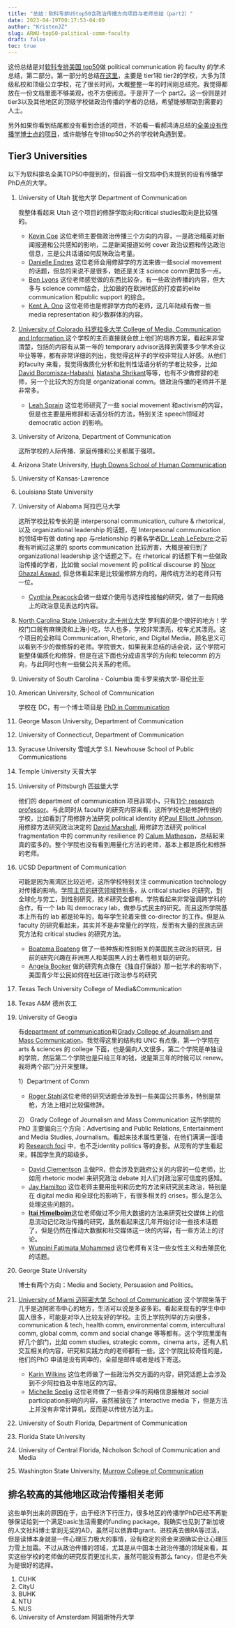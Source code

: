 ```yaml
---
title: "总结：软科专排UStop50含政治传播方向项目与老师总结（part2）"
date: 2023-04-19T00:17:53-04:00
author: "KristenJZ"
slug: ARWU-top50-political-comm-faculty
draft: false
toc: true
---
```


这份总结是对[软科专排美国 top50](https://www.shanghairanking.cn/rankings/gras/2021/RS0507)做 political communication 的 faculty 的学术总结，第二部分。第一部分的总结[在这里](https://kristenjz.github.io/cn/2022/05/18/arwu-top50-political-comm-faculty/)，主要是 tier1和 tier2的学校，大多为顶级私校和顶级公立学校，花了很长时间，大概整整一年的时间刚总结完。我觉得都放在一份文档里面不够美观，也不方便阅览。于是开了一个 part2。这一份则是对 tier3以及其他地区的顶级学校做政治传播的学者的总结，希望能够帮助到需要的人士。

另外如果你看到结尾都没有看到合适的项目，不妨看一看郝鸿涛总结的[全美设有传播学博士点的项目](https://hongtaoh.com/cn/2021/01/10/us-comm-phd/)，或许能够在专排top50之外的学校转角遇到爱。

## Tier3 Universities

以下为软科排名全美TOP50中提到的，但前面一份文档中仍未提到的设有传播学PhD点的大学。

1. University of Utah 犹他大学 Department of Communication 

   我整体看起来 Utah 这个项目的修辞学取向和critical studies取向是比较强的。

   - [Kevin Coe](https://faculty.utah.edu/u0915886-Kevin_Coe/research/index.hml) 这位老师主要做政治传播三个方向的内容，一是政治精英对新闻报道和公共感知的影响，二是新闻报道如何 cover 政治议题和传达政治信息，三是公共话语如何反映政治考量。
   - [Danielle Endres](https://faculty.utah.edu/u0488720-Danielle_Endres/hm/index.hml) 这位老师会用修辞学的方法来做一些social movement 的话题，但总的来说不是很多，她还是关注 science comm更加多一点。
   - [Ben Lyons](https://faculty.utah.edu/u6026357-BEN_LYONS/research/index.hml) 这位老师感觉做的东西比较杂，有一些政治传播的内容，但大多与 science comm结合，比如做的在欧洲地区的打疫苗的elite communication 和public support 的综合。
   - [Kent A. Ono](https://faculty.utah.edu/u0849982-Kent_A._Ono/research/index.hml) 这位老师也是修辞学方向的老师，这几年陆续有做一些 media representation 和少数群体的内容。

2. [University of Colorado 科罗拉多大学 College of Media, Communication and Information ](https://www.colorado.edu/cmci/people/communication)这个学校的主页直接就会放上他们的培养方案，看起来非常清楚，包括的内容有从第一年的 temporary advisor选择到需要多少学术会议毕业等等，都有非常详细的列出，我觉得这样子的学校非常拉人好感。从他们的faculty 来看，我觉得做质化分析和批判性话语分析的学者比较多，比如 [David Boromisza-Habashi](https://www.colorado.edu/cmci/people/communication/david-boromisza-habashi), [Natasha Shrikant](https://www.colorado.edu/cmci/people/communication/natasha-shrikant)等等，也有不少做修辞的老师，另一个比较大的方向是 organizational comm。做政治传播的老师并不是非常多。

   - [Leah Sprain](https://www.colorado.edu/cmci/people/communication/leah-sprain) 这位老师研究了一些 social movement 和activism的内容， 但是也主要是用修辞和话语分析的方法，特别关注 speech领域对democratic action 的影响。

3. University of Arizona, Department of Communication

   这所学校的人际传播、家庭传播和公关都属于强项。

4. Arizona State University, [Hugh Downs School of Human Communication](https://humancommunication.asu.edu/)

5. University of Kansas-Lawrence

6. Louisiana State University

7. University of Alabama 阿拉巴马大学

   这所学校比较专长的是 interpersonal communication, culture & rhetorical, 以及 organizational leadership 的话题，在 Interpesonal communication 的领域中有做 dating app 与relationship 的著名学者[Dr. Leah LeFebvre](http://lelefebvre.people.ua.edu/);之前我有听闻过这里的 sports communication 比较厉害，大概是被归到了 organizational leadership 这个话题之下。在 rhetorical 的话题下有一些做政治传播的学者，比如做 social movement 的 political discourse 的 [Noor Ghazal Aswad](https://cis.ua.edu/cis-theme-staff/dr-noor-ghazal-aswad/), 但总体看起来是比较偏修辞方向的。用传统方法的老师只有一位。

   - [Cynthia Peacock](http://cpeacock.people.ua.edu/)会做一些媒介使用与选择性接触的研究，做了一些网络上的政治意见表达的内容。

8. [North Carolina State University 北卡州立大学](https://crdm.chass.ncsu.edu/) 罗利真的是个很好的地方！学校门口就有麻辣烫和上海小吃，华人也多，学校非常漂亮，校车尤其漂亮。这个项目的全称叫 Communication, Rhetoric, and Digital Media，顾名思义可以看到不少的做修辞的老师。学院很大，如果我来总结的话会说，这个学院可能整体偏质化和修辞，但是在这下面也分成语言学的方向和 telecomm 的方向，与此同时也有一些做公共关系的老师。

9. University of South Carolina - Columbia 南卡罗来纳大学-哥伦比亚

10. American University, School of Communication

    学校在 DC，有一个博士项目是 [PhD in Communication](https://www.american.edu/soc/communication-studies/phd/index.cfm)

11. George Mason University, Department of Communication

12. University of Connecticut, Department of Communication

13. Syracuse University 雪城大学 S.I. Newhouse School of Public Communications

14. Temple University 天普大学

15. University of Pittsburgh 匹兹堡大学

    他们的 department of communication 项目非常小，只有[11个 research professor](https://www.comm.pitt.edu/people/research-faculty)。与此同时从 faculty 的研究内容来看，这所学校也是修辞传统的学校，比如看到了用修辞方法研究 political identity 的[Paul Elliott Johnson](https://www.comm.pitt.edu/person/paul-elliott-johnson-phd), 用修辞方法研究政治决定的 [David Marshall](https://www.comm.pitt.edu/person/david-l-marshall-phd), 用修辞方法研究 political fragmentation 中的 community resilience 的 [Calum Matheson](https://www.comm.pitt.edu/person/calum-matheson-phd)，总结起来真的蛮多的。整个学院也没有看到用量化方法的老师，基本上都是质化和修辞的老师。

16. UCSD Department of Communication

    可能是因为离湾区比较近吧，这所学校特别关注 communication technology 对传播的影响。[学院主页的研究领域特别多](https://communication.ucsd.edu/research/overview.html)，从 critical studies 的研究，到全球化与劳工，到性别研究，技术研究全都有。学院看起来非常强调跨学科的合作，有一个 lab 叫 democracy lab，做参与式民主的研究。而且这所学院基本上所有的 lab 都是轮年的，每年学生轮着来做 co-director 的工作。但是从 faculty 的研究看起来，其实并不是非常量化的学院，反而有大量的民族志研究方法和 critical studies 的研究方法。

    - [Boatema Boateng](https://communication.ucsd.edu/people/faculty/boateng-boatema.html) 做了一些种族和性别相关的美国民主政治的研究，目前的研究兴趣在非洲黑人和美国黑人的土著性相关联的研究。
    - [Angela Booker](https://communication.ucsd.edu/people/faculty/booker-angela.html) 做的研究有点像在《独自打保龄》那一批学术的影响下，美国青少年公民如何在社区进行政治参与的研究

17. Texas Tech University  College of Media&Communication

18. Texas A&M 德州农工

19. University of Geogia

    有[department of communication](https://comm.uga.edu/graduate-students)和[Grady College of Journalism and Mass Communication](https://grady.uga.edu/academics/ph-d-degree-program/)。我觉得这里的结构和 UNC 有点像，第一个学院在 arts & sciences 的 college 下面，也是偏向人文很多，第二个学院是单独设的学院，然后第二个学院也是只给三年的钱，说是第三年的时候可以 renew。我将两个部门分开来整理。

    1）Department of Comm

    - [Roger Stahl](https://comm.uga.edu/directory/people/roger-stahl)这位老师的研究话题会涉及到一些美国公共事务，特别是禁枪，方法上相对比较偏修辞。

    2） Grady College of Journalism and Mass Communication 这所学院的 PhD 主要偏向三个方向：Advertising and Public Relations, Entertainment and Media Studies, Journalism。看起来技术属性更强，在他们满满一面墙的 [Research foci](https://grady.uga.edu/research/) 中，也不乏identity politics 等的身影。从现有的学生看起来，韩国学生真的超级多。

    - [David Clementson](https://grady.uga.edu/faculty/clementson/) 主做PR，但会涉及到政府公关的内容的一位老师，比如用 rhetoric model 来研究政治 debate 对人们对政治家可信度的感知。
    - [Jay Hamilton](https://grady.uga.edu/faculty/jay-hamilton/) 这位老师主要用批判和历史的方法来研究民主政治，特别是在 digital media 和全球化的影响下，有很多相关的 crises，那么是怎么处理这些问题的。
    - [**Itai Himelboim**](https://grady.uga.edu/faculty/itai-himelboim/)这位老师做过不少用大数据的方法来研究社交媒体上的信息流动记忆政治传播的研究，虽然看起来这几年开始讨论一些技术话题了，但是仍然在推动大数据和社交媒体这一块的内容，有一些方法上的讨论。
    - [Wunpini Fatimata Mohammed](https://grady.uga.edu/faculty/mohammed/) 这位老师有关注一些女性主义和去殖民化的话题。

20. George State University

    博士有两个方向：Media and Society, Persuasion and Politics。

21. [University of Miami 迈阿密大学 School of Communication](https://com.miami.edu/phd-communication/)  这个学院坐落于几乎是迈阿密市中心的地方，生活可以说是多姿多彩。看起来现有的学生中中国人很多，可能是对华人比较友好的学校。主页上学院列举的方向很多，communication & tech, health comm, environmental comm, intercultural comm, global comm, comm and social change 等等都有。这个学院里面有好几个部门，比如 comm studies, strategic comm，cinema arts，还有人机交互相关的内容，研究和实践方向的老师都有一些。这个学院比较奇怪的是，他们的PhD 申请是没有网申的，全部是邮件或者是线下寄送。

    - [Karin Wilkins](https://com.miami.edu/profile/karin-wilkins/) 这位老师做了一些政治外交方面的内容，研究话题上会涉及到不少阿拉伯及中东地区的内容。
    - [Michelle Seelig](https://com.miami.edu/profile/michelle-seelig/) 这位老师做了一些青少年的网络信息接触对 social participation影响的内容，虽然被放在了 interactive media 下，但是方法上并没有非常计算机，反而是以传统方法为主。

22. University of South Florida, Department of Communication

23. Florida State University

24. University of Central Florida, Nicholson School of Communication and Media

25. Washington State University, [Murrow College of Communication](https://murrow.wsu.edu/)

    



## 排名较高的其他地区政治传播相关老师

这些单列出来的原因在于，由于经济下行压力，很多地区的传播学PhD已经不再能够保证给到一个满足basic生活需要的funding package。我确实也见到了新加坡的人文社科博士拿到无奖的AD，虽然可以依靠申grant、进校再去做RA等过活，但是读博本身就是一件心理压力极大的事情，没有稳定的资金来源确实会让心理压力雪上加霜。不过从政治传播的领域，尤其是从中国本土政治传播的领域来看，其实这些学校的老师做的研究反而更加扎实，虽然可能没有那么 fancy，但是也不失为是很好的选择。

1. CUHK
2. CityU
3. BUHK
4. NTU 
5. NUS
6. University of Amsterdam 阿姆斯特丹大学
